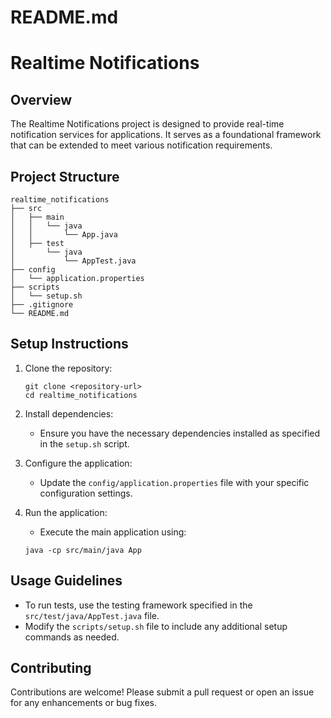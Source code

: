 # README.md

# Realtime Notifications

## Overview
The Realtime Notifications project is designed to provide real-time notification services for applications. It serves as a foundational framework that can be extended to meet various notification requirements.

## Project Structure
```
realtime_notifications
├── src
│   ├── main
│   │   └── java
│   │       └── App.java
│   ├── test
│       └── java
│           └── AppTest.java
├── config
│   └── application.properties
├── scripts
│   └── setup.sh
├── .gitignore
└── README.md
```

## Setup Instructions
1. Clone the repository:
   ```
   git clone <repository-url>
   cd realtime_notifications
   ```

2. Install dependencies:
   - Ensure you have the necessary dependencies installed as specified in the `setup.sh` script.

3. Configure the application:
   - Update the `config/application.properties` file with your specific configuration settings.

4. Run the application:
   - Execute the main application using:
   ```
   java -cp src/main/java App
   ```

## Usage Guidelines
- To run tests, use the testing framework specified in the `src/test/java/AppTest.java` file.
- Modify the `scripts/setup.sh` file to include any additional setup commands as needed.

## Contributing
Contributions are welcome! Please submit a pull request or open an issue for any enhancements or bug fixes.